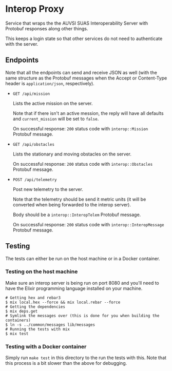 # Interop Proxy

Service that wraps the the AUVSI SUAS Interoperability Server with Protobuf
responses along other things.

This keeps a login state so that other services do not need to authenticate
with the server.

## Endpoints

Note that all the endpoints can send and receive JSON as well (with the same
structure as the Protobuf messages when the Accept or Content-Type header is
`application/json`, respectively).

- `GET /api/mission`

  Lists the active mission on the server.

  Note that if there isn't an active mession, the reply will have all defaults
  and `current_mission` will be set to `false`.

  On successful response: `200` status code with `interop::Mission` Protobuf
  message.

- `GET /api/obstacles`

  Lists the stationary and moving obstacles on the server.

  On successful response: `200` status code with `interop::Obstacles` Protobuf
  message.

- `POST /api/telemetry`

  Post new telemetry to the server.

  Note that the telemetry should be send it metric units (it will be converted
  when being forwarded to the interop server).

  Body should be a `interop::InteropTelem` Protobuf message.

  On successful response: `200` status code with `interop::InteropMessage`
  Protobuf message.

## Testing

The tests can either be run on the host machine or in a Docker container.

### Testing on the host machine

Make sure an interop server is being run on port 8080 and you'll need to have
the Elixir programming language installed on your machine.

```
# Getting hex and rebar3
$ mix local.hex --force && mix local.rebar --force
# Getting the dependencies
$ mix deps.get
# Symlink the messages over (this is done for you when building the containers)
$ ln -s ../common/messages lib/messages
# Running the tests with mix
$ mix test
```

### Testing with a Docker container

Simply run `make test` in this directory to the run the tests with this. Note
that this process is a bit slower than the above for debugging.
